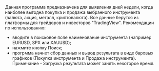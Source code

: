 Данная программа предназначена для выявления дней недели, когда наиболее выгодна покупка и продажа выбранного инструмента (валюта, акция, металл, криптовалюта). 
Все данные берутся из платформы для трейдоров и инвесторов "TradingView".
Рекомендации по использованию:
- вводите в поисковое поле наименование инструмента (например EURUSD, SPX или XAUUSD);
- нажмите кнопку Поиск;
- прогрмма начнет сбор данных и вывод результата в виде баровых графиков (Покупка инструмента и Продажа инструмента). 
Примечание - Загрузка результата может занять некоторое время.
